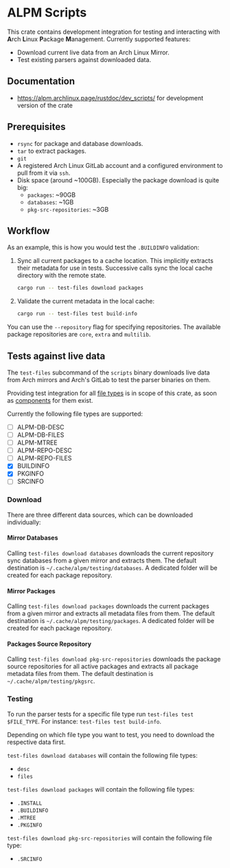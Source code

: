 # ALPM Scripts

This crate contains development integration for testing and interacting with **A**rch **L**inux **P**ackage **M**anagement.
Currently supported features:

- Download current live data from an Arch Linux Mirror.
- Test existing parsers against downloaded data.

## Documentation

- <https://alpm.archlinux.page/rustdoc/dev_scripts/> for development version of the crate

## Prerequisites

- `rsync` for package and database downloads.
- `tar` to extract packages.
- `git`
- A registered Arch Linux GitLab account and a configured environment to pull from it via `ssh`.
- Disk space (around ~100GB). Especially the package download is quite big:
  - `packages`: ~90GB
  - `databases`: ~1GB
  - `pkg-src-repositories`: ~3GB

## Workflow

As an example, this is how you would test the `.BUILDINFO` validation:

1. Sync all current packages to a cache location.
   This implicitly extracts their metadata for use in tests.
   Successive calls sync the local cache directory with the remote state.
   ```sh
   cargo run -- test-files download packages
   ```
1. Validate the current metadata in the local cache:
   ```sh
   cargo run -- test-files test build-info
   ```

You can use the `--repository` flag for specifying repositories. The available package repositories are `core`, `extra` and `multilib`.

## Tests against live data

The `test-files` subcommand of the `scripts` binary downloads live data from Arch mirrors and Arch's GitLab to test the parser binaries on them.

Providing test integration for all [file types] is in scope of this crate, as soon as [components] for them exist.

Currently the following file types are supported:

- [ ] ALPM-DB-DESC
- [ ] ALPM-DB-FILES
- [ ] ALPM-MTREE
- [ ] ALPM-REPO-DESC
- [ ] ALPM-REPO-FILES
- [x] BUILDINFO
- [x] PKGINFO
- [ ] SRCINFO

<!-- somewhere at the bottom of the file -->

[file types]: ./../README.md#file-types
[components]: ./../README.md#components

### Download

There are three different data sources, which can be downloaded individually:

#### Mirror Databases

Calling `test-files download databases` downloads the current repository sync databases from a given mirror and extracts them.
The default destination is `~/.cache/alpm/testing/databases`. A dedicated folder will be created for each package repository.

#### Mirror Packages

Calling `test-files download packages` downloads the current packages from a given mirror and extracts all metadata files from them.
The default destination is `~/.cache/alpm/testing/packages`. A dedicated folder will be created for each package repository.

#### Packages Source Repository

Calling `test-files download pkg-src-repositories` downloads the package source repositories for all active packages and extracts all package metadata files from them.
The default destination is `~/.cache/alpm/testing/pkgsrc`.

### Testing

To run the parser tests for a specific file type run `test-files test $FILE_TYPE`. For instance: `test-files test build-info`.

Depending on which file type you want to test, you need to download the respective data first.

`test-files download databases` will contain the following file types:

- `desc`
- `files`

`test-files download packages` will contain the following file types:

- `.INSTALL`
- `.BUILDINFO`
- `.MTREE`
- `.PKGINFO`

`test-files download pkg-src-repositories` will contain the following file type:

- `.SRCINFO`
